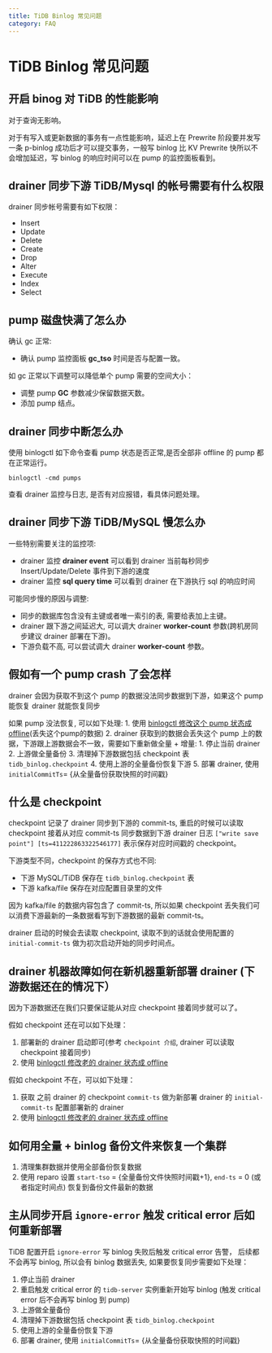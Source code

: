 ```yaml
---
title: TiDB Binlog 常见问题
category: FAQ
---
```


# TiDB Binlog 常见问题

## 开启 binog 对 TiDB 的性能影响

对于查询无影响。

对于有写入或更新数据的事务有一点性能影响，延迟上在 Prewrite 阶段要并发写一条 p-binlog 成功后才可以提交事务，一般写 binlog 比 KV Prewrite 快所以不会增加延迟，写 binlog 的响应时间可以在 pump 的监控面板看到。

## drainer 同步下游 TiDB/Mysql 的帐号需要有什么权限

drainer 同步帐号需要有如下权限：

* Insert
* Update
* Delete
* Create
* Drop
* Alter
* Execute
* Index
* Select

## pump 磁盘快满了怎么办

确认 gc 正常:

- 确认 pump 监控面板 **gc_tso** 时间是否与配置一致。

如 gc 正常以下调整可以降低单个 pump 需要的空间大小：

- 调整 pump **GC** 参数减少保留数据天数。
- 添加 pump 结点。

## drainer 同步中断怎么办

使用 binlogctl 如下命令查看 pump 状态是否正常,是否全部非 offline 的 pump 都在正常运行。

```
binlogctl -cmd pumps
```

查看 drainer 监控与日志, 是否有对应报错，看具体问题处理。

## drainer 同步下游 TiDB/MySQL 慢怎么办

一些特别需要关注的监控项:

- drainer 监控 **drainer event** 可以看到 drainer 当前每秒同步 Insert/Update/Delete 事件到下游的速度
- drainer 监控 **sql query time** 可以看到 drainer 在下游执行 sql 的响应时间

可能同步慢的原因与调整:

- 同步的数据库包含没有主键或者唯一索引的表, 需要给表加上主键。
- drainer 跟下游之间延迟大, 可以调大 drainer **worker-count** 参数(跨机房同步建议 drainer 部署在下游)。
- 下游负载不高, 可以尝试调大 drainer **worker-count** 参数。

## 假如有一个 pump crash 了会怎样

drainer 会因为获取不到这个 pump 的数据没法同步数据到下游，如果这个 pump 能恢复 drainer 就能恢复同步

如果 pump 没法恢复, 可以如下处理:
    1. 使用 [binlogctl 修改这个 pump 状态成 offline](/dev/how-to/maintain/tidb-binlog.md)(丢失这个pump的数据)
    2. drainer 获取到的数据会丢失这个 pump 上的数据，下游跟上游数据会不一致，需要如下重新做全量 + 增量:
        1. 停止当前 drainer
        2. 上游做全量备份
        3. 清理掉下游数据包括 checkpoint 表 `tidb_binlog.checkpoint`
        4. 使用上游的全量备份恢复下游
        5. 部署 drainer, 使用 `initialCommitTs`= {从全量备份获取快照的时间戳}

## 什么是 checkpoint

checkpoint 记录了 drainer 同步到下游的 commit-ts, 重启的时候可以读取 checkpoint 接着从对应 commit-ts 同步数据到下游
drainer 日志 `["write save point"] [ts=411222863322546177]` 表示保存对应时间戳的 checkpoint。

下游类型不同，checkpoint 的保存方式也不同:

- 下游 MySQL/TiDB 保存在 `tidb_binlog.checkpoint` 表
- 下游 kafka/file 保存在对应配置目录里的文件

因为 kafka/file 的数据内容包含了 commit-ts, 所以如果 checkpoint 丢失我们可以消费下游最新的一条数据看写到下游数据的最新 commit-ts。

drainer 启动的时候会去读取 checkpoint, 读取不到的话就会使用配置的 `initial-commit-ts` 做为初次启动开始的同步时间点。

## drainer 机器故障如何在新机器重新部署 drainer (下游数据还在的情况下）

因为下游数据还在我们只要保证能从对应 checkpoint 接着同步就可以了。

假如 checkpoint 还在可以如下处理：

1. 部署新的 drainer 启动即可(参考 `checkpoint 介绍`, drainer 可以读取 checkpoint 接着同步)
2. 使用 [binlogctl 修改老的 drainer 状态成 offline](/dev/how-to/maintain/tidb-binlog.md)

假如 checkpoint 不在，可以如下处理：

1. 获取 之前 drainer 的 checkpoint `commit-ts` 做为新部署 drainer 的 `initial-commit-ts` 配置部署新的 drainer
2. 使用 [binlogctl 修改老的 drainer 状态成 offline](/dev/how-to/maintain/tidb-binlog.md)

## 如何用全量 + binlog 备份文件来恢复一个集群

1. 清理集群数据并使用全部备份恢复数据
2. 使用 reparo 设置 `start-tso` = {全量备份文件快照时间戳+1}, `end-ts` = 0 (或者指定时间点) 恢复到备份文件最新的数据

## 主从同步开启 `ignore-error` 触发 critical error 后如何重新部署

TiDB 配置开启 `ignore-error` 写 binlog 失败后触发 critical error 告警， 后续都不会再写 binlog, 所以会有 binlog 数据丢失, 如果要恢复同步需要如下处理：

1. 停止当前 drainer
2. 重启触发 critical error 的 `tidb-server` 实例重新开始写 binlog (触发 critical error 后不会再写 binlog 到 pump)
3. 上游做全量备份
4. 清理掉下游数据包括 checkpoint 表 `tidb_binlog.checkpoint`
5. 使用上游的全量备份恢复下游
6. 部署 drainer, 使用 `initialCommitTs`= {从全量备份获取快照的时间戳}
